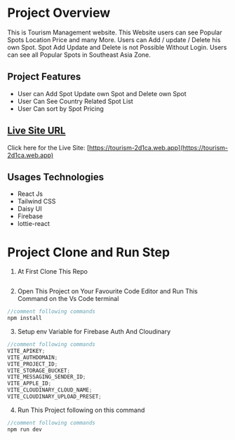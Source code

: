 # Project Overview

This is Tourism Management website. This Website users can see Popular Spots Location Price and many More. Users can Add / update / Delete his own Spot. Spot Add Update and Delete is not Possible Without Login. Users can see all Popular Spots in Southeast Asia Zone.

## Project Features

- User can Add Spot Update own Spot and Delete own Spot
- User Can See Country Related Spot List
- User Can sort by Spot Pricing

## [ Live Site URL](https://tourism-2d1ca.web.app)

Click here for the Live Site: [https://tourism-2d1ca.web.app](https://tourism-2d1ca.web.app)

## Usages Technologies

- React Js
- Tailwind CSS
- Daisy UI
- Firebase
- lottie-react

# Project Clone and Run Step

1. At First Clone This Repo

 <img src="https://i.postimg.cc/JhmxCT5F/discover-diasnaty.png" alt="" />

2. Open This Project on Your Favourite Code Editor and Run This Command on the Vs Code terminal

```js
//comment following commands
npm install
```

3. Setup env Variable for Firebase Auth And Cloudinary

```js
//comment following commands
VITE_APIKEY;
VITE_AUTHDOMAIN;
VITE_PROJECT_ID;
VITE_STORAGE_BUCKET;
VITE_MESSAGING_SENDER_ID;
VITE_APPLE_ID;
VITE_CLOUDINARY_CLOUD_NAME;
VITE_CLOUDINARY_UPLOAD_PRESET;
```

4. Run This Project following on this command

```js
//comment following commands
npm run dev
```
